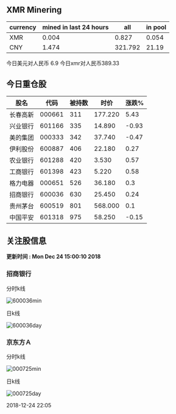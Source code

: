 ## XMR Minering

|currency|mined in last 24 hours|all|in pool|
|---|---|---|---|
|XMR|0.004|0.827|0.054|
|CNY|1.474|321.792|21.19|

今日美元对人民币 6.9	今日xmr对人民币389.33


## 今日重仓股 

|股名|代码|被持数|时价|涨跌%|
|---|---|---|---|---|
|长春高新|000661|311|177.220|5.43|
|兴业银行|601166|335|14.890|-0.93|
|美的集团|000333|342|37.740|-0.47|
|伊利股份|600887|406|22.180|0.27|
|农业银行|601288|420|3.530|0.57|
|工商银行|601398|423|5.220|0.58|
|格力电器|000651|526|36.180|0.3|
|招商银行|600036|630|25.450|0.24|
|贵州茅台|600519|801|568.000|0.1|
|中国平安|601318|975|58.250|-0.15|

## 关注股信息
**更新时间 : Mon Dec 24 15:00:10 2018**
### 招商银行 
分时k线

![600036min](http://image.sinajs.cn/newchart/min/n/sh600036.gif)

日k线

![600036day](http://image.sinajs.cn/newchart/daily/n/sh600036.gif)

### 京东方Ａ 
分时k线

![000725min](http://image.sinajs.cn/newchart/min/n/sz000725.gif)

日k线

![000725day](http://image.sinajs.cn/newchart/daily/n/sz000725.gif)

2018-12-24 22:05